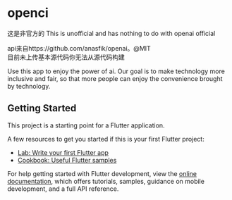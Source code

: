 # openci

这是非官方的  This is unofficial and has nothing to do with openai official

api来自https://github.com/anasfik/openai。@MIT  
目前未上传基本源代码你无法从源代码构建

Use this app to enjoy the power of ai. Our goal is to make technology more inclusive and fair, so that more people can enjoy the convenience brought by technology.

## Getting Started

This project is a starting point for a Flutter application.

A few resources to get you started if this is your first Flutter project:

- [Lab: Write your first Flutter app](https://docs.flutter.dev/get-started/codelab)
- [Cookbook: Useful Flutter samples](https://docs.flutter.dev/cookbook)

For help getting started with Flutter development, view the
[online documentation](https://docs.flutter.dev/), which offers tutorials,
samples, guidance on mobile development, and a full API reference.
